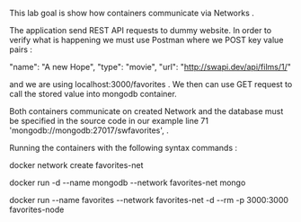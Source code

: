 This lab goal is show how containers communicate via Networks .

The application send REST API requests to dummy website. In order to verify what is happening we must use Postman where we POST key value pairs :

"name": "A new Hope",
    "type": "movie",
    "url": "http://swapi.dev/api/films/1/"

and we are using localhost:3000/favorites . We then can use GET  request to call the stored value into mongodb container. 

Both containers communicate on created Network and the database must be specified in the source code in our example line 71 'mongodb://mongodb:27017/swfavorites', .

Running the containers with the following syntax commands : 

docker network create favorites-net

docker run -d --name mongodb --network favorites-net mongo

docker run --name favorites --network favorites-net -d --rm -p 3000:3000 favorites-node


